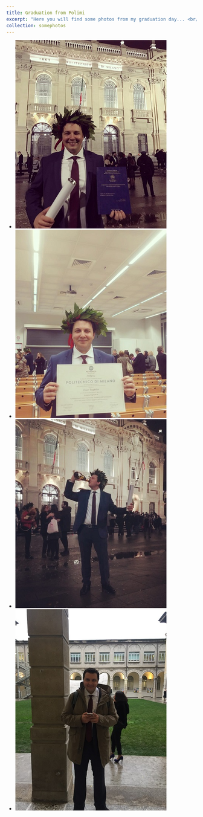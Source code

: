 ```yaml
---
title: Graduation from Polimi
excerpt: "Here you will find some photos from my graduation day... <br/><img src='/images/1.jpg'> <img src='/images/2.jpg'> <br/><img src='/images/3.jpg'> <img src='/images/4.jpg'>" 
collection: somephotos
---
```


* <img src='/images/1.jpg'>
* <img src='/images/2.jpg'>
* <img src='/images/3.jpg'>
* <img src='/images/4.jpg'>


